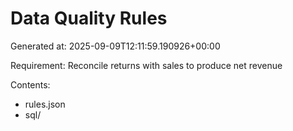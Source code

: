# Data Quality Rules

Generated at: 2025-09-09T12:11:59.190926+00:00

Requirement: Reconcile returns with sales to produce net revenue

Contents:
- rules.json
- sql/

